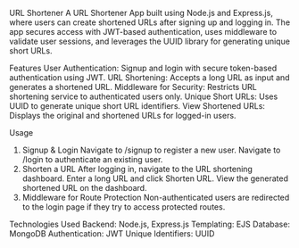 URL Shortener
A URL Shortener App built using Node.js and Express.js, where users can create shortened URLs after signing up and logging in. The app secures access with JWT-based authentication, uses middleware to validate user sessions, and leverages the UUID library for generating unique short URLs.

Features
User Authentication:
Signup and login with secure token-based authentication using JWT.
URL Shortening:
Accepts a long URL as input and generates a shortened URL.
Middleware for Security:
Restricts URL shortening service to authenticated users only.
Unique Short URLs:
Uses UUID to generate unique short URL identifiers.
View Shortened URLs:
Displays the original and shortened URLs for logged-in users.

Usage
1. Signup & Login
Navigate to /signup to register a new user.
Navigate to /login to authenticate an existing user.
2. Shorten a URL
After logging in, navigate to the URL shortening dashboard.
Enter a long URL and click Shorten URL.
View the generated shortened URL on the dashboard.
3. Middleware for Route Protection
Non-authenticated users are redirected to the login page if they try to access protected routes.

Technologies Used
Backend: Node.js, Express.js
Templating: EJS
Database: MongoDB
Authentication: JWT
Unique Identifiers: UUID
